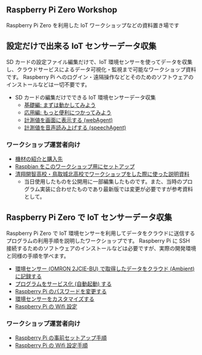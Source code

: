 ## Raspberry Pi Zero Workshop
Raspberry Pi Zero を利用した IoT ワークショップなどの資料置き場です

## 設定だけで出来る IoT センサーデータ収集

SD カードの設定ファイル編集だけで、IoT 環境センサーを使ってデータを収集し、クラウドサービスによるデータ可視化・監視まで可能なワークショップ資料です。
Raspberry Pi へのログイン・遠隔操作などとそのためのソフトウェアのインストールなどは一切不要です。

- SD カードの編集だけでできる IoT 環境センサーデータ収集
  - [基礎編: まずは動かしてみよう](Workshop.md)
  - [応用編: もっと便利につかってみよう](Workshop2ndPage.md)
  - [計測値を画面に表示する (webAgent)](ForDevelopers/web-agent.md)
  - [計測値を音声読み上げする (speechAgent)](ForDevelopers/speech-agent.md)

### ワークショップ運営者向け

- [機材の紹介と購入先](purchase.md)
- [Raspbian をこのワークショップ用にセットアップ](ForDevelopers/pizero-workshopForDevelopers.md)
- [清翔開智高校・鳥取城北高校でワークショップをした際に使った説明資料](https://speakerdeck.com/dynamis/pi-zero-iot-workshop-at-high-school)
  - 当日使用したものを公開用に一部編集したものです。また、当時のプログラム実装に合わせたものであり最新版では変更が必要ですが参考資料として。

## Raspberry Pi Zero で IoT センサーデータ収集

Raspberry Pi Zero で IoT 環境センサーを利用してデータをクラウドに送信するプログラムの利用手順を説明したワークショップです。
Raspberry Pi に SSH 接続するためのソフトウェアのインストールなどは必要ですが、実際の開発環境と同様の手順を学べます。

- [環境センサー (OMRON 2JCIE-BU) で取得したデータをクラウド (Ambient) に記録する](GettingStarted.md)
- [プログラムをサービス化 (自動起動) する](Daemonize.md)
- [Raspberry Pi のパスワードを変更する](ChangePassword.md)
- [環境センサーをカスタマイズする](Configure2JCIEBU01.md)
- [Raspberry Pi の Wifi 設定](WifiSettings.md)

### ワークショップ運営者向け

- [Raspberry Pi の事前セットアップ手順](Setup.md)
- [Raspberry Pi の Wifi 設定手順](SetupWifi.md)

